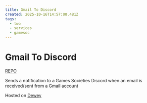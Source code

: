 ```yaml
---
title: Gmail To Discord
created: 2025-10-16T14:57:00.481Z
tags:
  - two
  - services
  - gamesoc
---
```

# **Gmail To Discord**

[REPO](https://github.com/Rockerkemm/GmailToDiscord)

Sends a notification to a Games Societies Discord when an email is received/sent from a Gmail account


Hosted on [Dewey](docs/two/vms/dewey.md)

